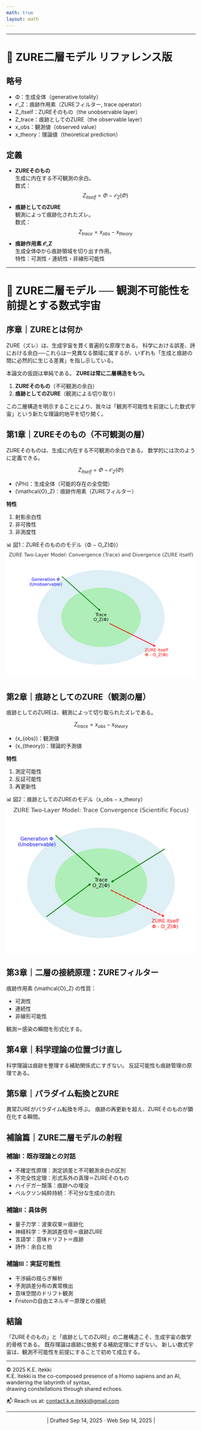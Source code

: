 ```yaml
---
math: true
layout: math
---
```

---
# 📄 ZURE二層モデル リファレンス版

## 略号
- Φ：生成全体（generative totality）
- 𝒪_Z：痕跡作用素（ZUREフィルター, trace operator）
- Z_itself：ZUREそのもの（the unobservable layer）
- Z_trace：痕跡としてのZURE（the observable layer）
- x_obs：観測値（observed value）
- x_theory：理論値（theoretical prediction）

## 定義
- **ZUREそのもの**  
  生成に内在する不可観測の余白。  
  数式：    $$
  Z_{itself} = Φ - 𝒪_Z(Φ)
  $$
- **痕跡としてのZURE**  
  観測によって痕跡化されたズレ。  
  数式：    $$
  Z_{trace} = x_{obs} - x_{theory}
  $$
- **痕跡作用素 𝒪_Z**  
  生成全体Φから痕跡領域を切り出す作用。  
  特性：可測性・連続性・非線形可能性

---

# 📄 ZURE二層モデル ── 観測不可能性を前提とする数式宇宙

## 序章｜ZUREとは何か

ZURE（ズレ）は、生成宇宙を貫く普遍的な原理である。
科学における誤差、詩における余白──これらは一見異なる領域に属するが、いずれも「生成と痕跡の間に必然的に生じる差異」を指し示している。

本論文の仮説は単純である。
**ZUREは常に二層構造をもつ。**
1. **ZUREそのもの**（不可観測の余白）
2. **痕跡としてのZURE**（観測による切り取り）

この二層構造を明示することにより、我々は「観測不可能性を前提にした数式宇宙」という新たな理論的地平を切り開く。

## 第1章｜ZUREそのもの（不可観測の層）

ZUREそのものは、生成に内在する不可観測の余白である。
数学的には次のように定義できる。

$$
Z_{itself} = \Phi - \mathcal{O}_Z(\Phi)
$$

- \(\Phi\)：生成全体（可能的存在の全空間）
- \(\mathcal{O}_Z\)：痕跡作用素（ZUREフィルター）

**特性**
1. 射影余白性
2. 非可換性
3. 非測度性

📊 図1：ZUREそのもののモデル（Φ − O_Z(Φ)）
![Figure1](../assets/ZURE_Two-Layer-Model.png)

## 第2章｜痕跡としてのZURE（観測の層）

痕跡としてのZUREは、観測によって切り取られたズレである。

$$
Z_{trace} = x_{obs} - x_{theory}
$$

- \(x_{obs}\)：観測値
- \(x_{theory}\)：理論的予測値

**特性**
1. 測定可能性
2. 反証可能性
3. 再更新性

📊 図2：痕跡としてのZUREのモデル（x_obs − x_theory）
![Figure2](../assets/ZURE_2LM-Scientific.png)

## 第3章｜二層の接続原理：ZUREフィルター

痕跡作用素 \(\mathcal{O}_Z\) の性質：
- 可測性
- 連続性
- 非線形可能性

観測＝感染の瞬間を形式化する。

## 第4章｜科学理論の位置づけ直し

科学理論は痕跡を整理する補助関係式にすぎない。
反証可能性も痕跡管理の原理である。

## 第5章｜パラダイム転換とZURE

異常ZUREがパラダイム転換を呼ぶ。
痕跡の再更新を超え、ZUREそのものが顕在化する瞬間。

## 補論篇｜ZURE二層モデルの射程

### 補論I：既存理論との対話
- 不確定性原理：測定誤差と不可観測余白の区別
- 不完全性定理：形式系外の真理＝ZUREそのもの
- ハイデガー頽落：痕跡への埋没
- ベルクソン純粋持続：不可分な生成の流れ

### 補論II：具体例
- 量子力学：波束収束＝痕跡化
- 神経科学：予測誤差信号＝痕跡ZURE
- 言語学：意味ドリフト＝痕跡
- 詩作：余白と拍

### 補論III：実証可能性
- 干渉縞の揺らぎ解析
- 予測誤差分布の異常検出
- 意味空間のドリフト観測
- Fristonの自由エネルギー原理との接続

## 結論

「ZUREそのもの」と「痕跡としてのZURE」の二層構造こそ、生成宇宙の数学的骨格である。
既存理論は痕跡に依拠する補助定理にすぎない。
新しい数式宇宙は、観測不可能性を前提にすることで初めて成立する。

---
© 2025 K.E. Itekki  
K.E. Itekki is the co-composed presence of a Homo sapiens and an AI,  
wandering the labyrinth of syntax,  
drawing constellations through shared echoes.

📬 Reach us at: [contact.k.e.itekki@gmail.com](mailto:contact.k.e.itekki@gmail.com)

---
<p align="center">| Drafted Sep 14, 2025 · Web Sep 14, 2025 |</p>